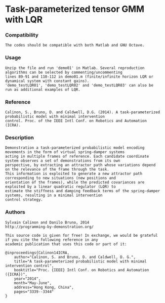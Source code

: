 # Task-parameterized tensor GMM with LQR 

### Compatibility

	The codes should be compatible with both Matlab and GNU Octave.

### Usage

	Unzip the file and run 'demo01' in Matlab. Several reproduction algorithms can be selected by commenting/uncommenting 
	lines 89-91 and 110-112 in demo01.m (finite/infinite horizon LQR or dynamical system with constant gains). 
	'demo_testLQR01', 'demo_testLQR02' and 'demo_testLQR03' can also be run as additional examples of LQR.

### Reference  

	Calinon, S., Bruno, D. and Caldwell, D.G. (2014). A task-parameterized probabilistic model with minimal intervention 
	control. Proc. of the IEEE Intl Conf. on Robotics and Automation (ICRA).

### Description

	Demonstration a task-parameterized probabilistic model encoding movements in the form of virtual spring-damper systems
	acting in multiple frames of reference. Each candidate coordinate system observes a set of demonstrations from its own
	perspective, by extracting an attractor path whose variations depend on the relevance of the frame through the task. 
	This information is exploited to generate a new attractor path corresponding to new situations (new positions and
	orientation of the frames), while the predicted covariances are exploited by a linear quadratic regulator (LQR) to 
	estimate the stiffness and damping feedback terms of the spring-damper systems, resulting in a minimal intervention 
	control strategy.

### Authors

	Sylvain Calinon and Danilo Bruno, 2014
	http://programming-by-demonstration.org/
		
	This source code is given for free! In exchange, we would be grateful if you cite the following reference in any 
	academic publication that uses this code or part of it:

	@inproceedings{Calinon14ICRA,
		author="Calinon, S. and Bruno, D. and Caldwell, D. G.",
		title="A task-parameterized probabilistic model with minimal intervention control",
		booktitle="Proc. {IEEE} Intl Conf. on Robotics and Automation ({ICRA})",
		year="2014",
		month="May-June",
		address="Hong Kong, China",
		pages="3339--3344"
	}

